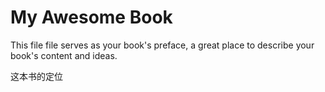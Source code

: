 My Awesome Book
=======

This file file serves as your book's preface, a great place to describe your book's content and ideas.

这本书的定位